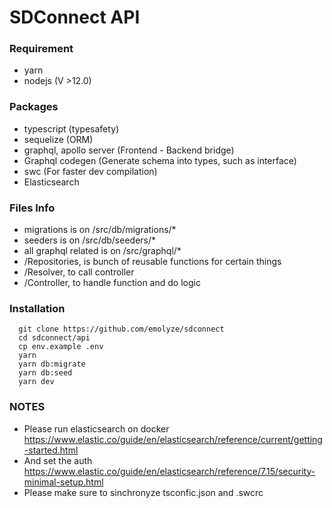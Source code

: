 # SDConnect API

### Requirement

-   yarn
-   nodejs (V >12.0)

### Packages

-   typescript (typesafety)
-   sequelize (ORM)
-   graphql, apollo server (Frontend - Backend bridge)
-   Graphql codegen (Generate schema into types, such as interface)
-   swc (For faster dev compilation)
-   Elasticsearch

### Files Info

-   migrations is on /src/db/migrations/\*
-   seeders is on /src/db/seeders/\*
-   all graphql related is on /src/graphql/\*
-   /Repositories, is bunch of reusable functions for certain things
-   /Resolver, to call controller
-   /Controller, to handle function and do logic

### Installation

```
  git clone https://github.com/emolyze/sdconnect
  cd sdconnect/api
  cp env.example .env
  yarn
  yarn db:migrate
  yarn db:seed
  yarn dev
```

### NOTES

-   Please run elasticsearch on docker https://www.elastic.co/guide/en/elasticsearch/reference/current/getting-started.html
-   And set the auth https://www.elastic.co/guide/en/elasticsearch/reference/7.15/security-minimal-setup.html
-   Please make sure to sinchronyze tsconfic.json and .swcrc
